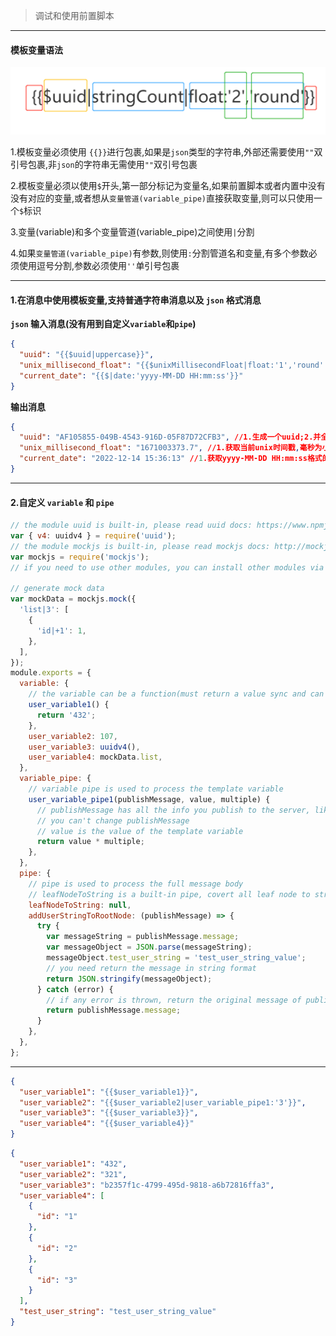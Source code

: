 > 调试和使用前置脚本

---

#### 模板变量语法

![模板变量](../../_media/variable.png ':size=500')

1.模板变量必须使用 `{{}}`进行包裹,如果是`json`类型的字符串,外部还需要使用`""`双引号包裹,非`json`的字符串无需使用`""`双引号包裹

2.模板变量必须以使用`$`开头,第一部分标记为变量名,如果前置脚本或者内置中没有没有对应的变量,或者想从`变量管道(variable_pipe)`直接获取变量,则可以只使用一个`$`标识

3.变量(variable)和多个变量管道(variable_pipe)之间使用`|`分割

4.如果`变量管道(variable_pipe)`有参数,则使用`:`分割管道名和变量,有多个参数必须使用逗号分割,参数必须使用`''`单引号包裹

---

#### 1.在消息中使用模板变量,支持普通字符串消息以及 `json` 格式消息

**`json` 输入消息(没有用到自定义`variable`和`pipe`)**

```json
{
  "uuid": "{{$uuid|uppercase}}",
  "unix_millisecond_float": "{{$unixMillisecondFloat|float:'1','round'|string}}",
  "current_date": "{{$|date:'yyyy-MM-DD HH:mm:ss'}}"
}
```

**输出消息**

```json
{
  "uuid": "AF105855-049B-4543-916D-05F87D72CFB3", //1.生成一个uuid;2.并全部转换为大写
  "unix_millisecond_float": "1671003373.7", //1.获取当前unix时间戳,毫秒为小数格式;2.以round形式取1位小数精度;3.将数字转换为字符串
  "current_date": "2022-12-14 15:36:13" //1.获取yyyy-MM-DD HH:mm:ss格式的时间
}
```

---

#### 2.自定义 `variable` 和 `pipe`

<!-- tabs:start -->

<!-- tab:前置脚本 -->

```javascript
// the module uuid is built-in, please read uuid docs: https://www.npmjs.com/package/uuid
var { v4: uuidv4 } = require('uuid');
// the module mockjs is built-in, please read mockjs docs: http://mockjs.com/examples.html
var mockjs = require('mockjs');
// if you need to use other modules, you can install other modules via npm, please read the doc: https://doc.ttqm.app/#/en/question/how-to-add-support-modules

// generate mock data
var mockData = mockjs.mock({
  'list|3': [
    {
      'id|+1': 1,
    },
  ],
});
module.exports = {
  variable: {
    // the variable can be a function(must return a value sync and can not be a Promise) or a value
    user_variable1() {
      return '432';
    },
    user_variable2: 107,
    user_variable3: uuidv4(),
    user_variable4: mockData.list,
  },
  variable_pipe: {
    // variable pipe is used to process the template variable
    user_variable_pipe1(publishMessage, value, multiple) {
      // publishMessage has all the info you publish to the server, like topic, message, opts: {qos:2}
      // you can't change publishMessage
      // value is the value of the template variable
      return value * multiple;
    },
  },
  pipe: {
    // pipe is used to process the full message body
    // leafNodeToString is a built-in pipe, covert all leaf node to string, the value is not used, you can set the value with null;
    leafNodeToString: null,
    addUserStringToRootNode: (publishMessage) => {
      try {
        var messageString = publishMessage.message;
        var messageObject = JSON.parse(messageString);
        messageObject.test_user_string = 'test_user_string_value';
        // you need return the message in string format
        return JSON.stringify(messageObject);
      } catch (error) {
        // if any error is thrown, return the original message of publishMessage
        return publishMessage.message;
      }
    },
  },
};
```

---

<!-- tab:模板消息 -->

```json
{
  "user_variable1": "{{$user_variable1}}",
  "user_variable2": "{{$user_variable2|user_variable_pipe1:'3'}}",
  "user_variable3": "{{$user_variable3}}",
  "user_variable4": "{{$user_variable4}}"
}
```

<!-- tab:输出 -->

```json
{
  "user_variable1": "432",
  "user_variable2": "321",
  "user_variable3": "b2357f1c-4799-495d-9818-a6b72816ffa3",
  "user_variable4": [
    {
      "id": "1"
    },
    {
      "id": "2"
    },
    {
      "id": "3"
    }
  ],
  "test_user_string": "test_user_string_value"
}
```

<!-- tabs:end -->
